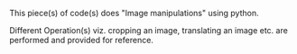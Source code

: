 This piece(s) of code(s) does "Image manipulations" using python.

Different Operation(s) viz. cropping an image, translating an image etc. are performed and provided for reference.
